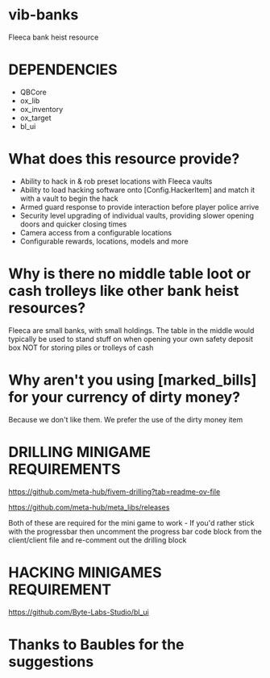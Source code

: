 # vib-banks
Fleeca bank heist resource

# DEPENDENCIES

- QBCore
- ox_lib
- ox_inventory
- ox_target
- bl_ui

# What does this resource provide?

- Ability to hack in & rob preset locations with Fleeca vaults
- Ability to load hacking software onto [Config.HackerItem] and match it with a vault to begin the hack
- Armed guard response to provide interaction before player police arrive
- Security level upgrading of individual vaults, providing slower opening doors and quicker closing times
- Camera access from a configurable locations
- Configurable rewards, locations, models and more

# Why is there no middle table loot or cash trolleys like other bank heist resources?

Fleeca are small banks, with small holdings. The table in the middle would typically be used to stand stuff on when opening your own safety deposit box NOT for storing piles or trolleys of cash

# Why aren't you using [marked_bills] for your currency of dirty money?

Because we don't like them. We prefer the use of the dirty money item

# DRILLING MINIGAME REQUIREMENTS

https://github.com/meta-hub/fivem-drilling?tab=readme-ov-file

https://github.com/meta-hub/meta_libs/releases

Both of these are required for the mini game to work - If you'd rather stick with the progressbar then uncomment the progress bar code block from the client/client file and re-comment out the drilling block

# HACKING MINIGAMES REQUIREMENT

https://github.com/Byte-Labs-Studio/bl_ui

# Thanks to Baubles for the suggestions